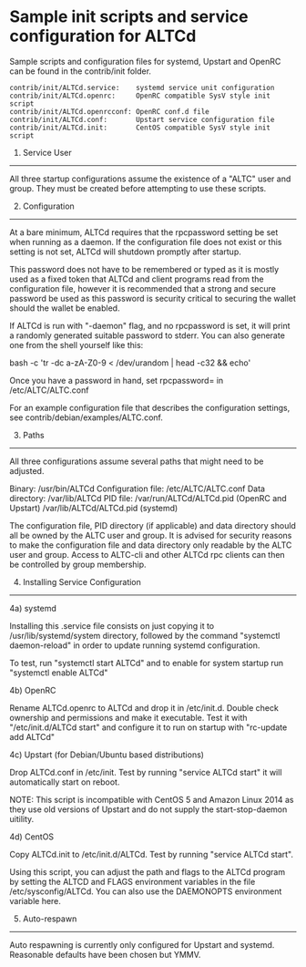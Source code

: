 Sample init scripts and service configuration for ALTCd
==========================================================

Sample scripts and configuration files for systemd, Upstart and OpenRC
can be found in the contrib/init folder.

    contrib/init/ALTCd.service:    systemd service unit configuration
    contrib/init/ALTCd.openrc:     OpenRC compatible SysV style init script
    contrib/init/ALTCd.openrcconf: OpenRC conf.d file
    contrib/init/ALTCd.conf:       Upstart service configuration file
    contrib/init/ALTCd.init:       CentOS compatible SysV style init script

1. Service User
---------------------------------

All three startup configurations assume the existence of a "ALTC" user
and group.  They must be created before attempting to use these scripts.

2. Configuration
---------------------------------

At a bare minimum, ALTCd requires that the rpcpassword setting be set
when running as a daemon.  If the configuration file does not exist or this
setting is not set, ALTCd will shutdown promptly after startup.

This password does not have to be remembered or typed as it is mostly used
as a fixed token that ALTCd and client programs read from the configuration
file, however it is recommended that a strong and secure password be used
as this password is security critical to securing the wallet should the
wallet be enabled.

If ALTCd is run with "-daemon" flag, and no rpcpassword is set, it will
print a randomly generated suitable password to stderr.  You can also
generate one from the shell yourself like this:

bash -c 'tr -dc a-zA-Z0-9 < /dev/urandom | head -c32 && echo'

Once you have a password in hand, set rpcpassword= in /etc/ALTC/ALTC.conf

For an example configuration file that describes the configuration settings,
see contrib/debian/examples/ALTC.conf.

3. Paths
---------------------------------

All three configurations assume several paths that might need to be adjusted.

Binary:              /usr/bin/ALTCd
Configuration file:  /etc/ALTC/ALTC.conf
Data directory:      /var/lib/ALTCd
PID file:            /var/run/ALTCd/ALTCd.pid (OpenRC and Upstart)
                     /var/lib/ALTCd/ALTCd.pid (systemd)

The configuration file, PID directory (if applicable) and data directory
should all be owned by the ALTC user and group.  It is advised for security
reasons to make the configuration file and data directory only readable by the
ALTC user and group.  Access to ALTC-cli and other ALTCd rpc clients
can then be controlled by group membership.

4. Installing Service Configuration
-----------------------------------

4a) systemd

Installing this .service file consists on just copying it to
/usr/lib/systemd/system directory, followed by the command
"systemctl daemon-reload" in order to update running systemd configuration.

To test, run "systemctl start ALTCd" and to enable for system startup run
"systemctl enable ALTCd"

4b) OpenRC

Rename ALTCd.openrc to ALTCd and drop it in /etc/init.d.  Double
check ownership and permissions and make it executable.  Test it with
"/etc/init.d/ALTCd start" and configure it to run on startup with
"rc-update add ALTCd"

4c) Upstart (for Debian/Ubuntu based distributions)

Drop ALTCd.conf in /etc/init.  Test by running "service ALTCd start"
it will automatically start on reboot.

NOTE: This script is incompatible with CentOS 5 and Amazon Linux 2014 as they
use old versions of Upstart and do not supply the start-stop-daemon uitility.

4d) CentOS

Copy ALTCd.init to /etc/init.d/ALTCd. Test by running "service ALTCd start".

Using this script, you can adjust the path and flags to the ALTCd program by
setting the ALTCD and FLAGS environment variables in the file
/etc/sysconfig/ALTCd. You can also use the DAEMONOPTS environment variable here.

5. Auto-respawn
-----------------------------------

Auto respawning is currently only configured for Upstart and systemd.
Reasonable defaults have been chosen but YMMV.
